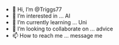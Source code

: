 - 👋 Hi, I’m @Triggs77
- 👀 I’m interested in ... AI
- 🌱 I’m currently learning ... Uni
- 💞️ I’m looking to collaborate on ... advice
- 📫 How to reach me ... message me

<!---
Triggs77/Triggs77 is a ✨ special ✨ repository because its `README.md` (this file) appears on your GitHub profile.
You can click the Preview link to take a look at your changes.
--->
